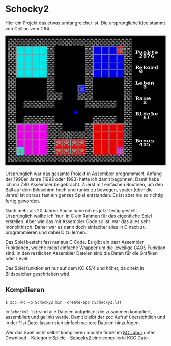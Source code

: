 # Schocky2

Hier ein Projekt das etwas umfangreicher ist. Die ursprüngliche Idee stammt von Crillion vom C64

![Schocky2](/images/Schocky2.png)

Ursprünglich war das gesamte Projekt in Assembler programmiert. Anfang der 1990er Jahre (1992 oder 1993) hatte ich damit begonnen. Damit habe ich mir 
Z80 Assembler beigebracht. Zuerst mit einfachen Routinen, um den Ball auf dem Bildschirm hoch und runter zu bewegen, später (über die Jahre) ist daraus 
fast ein ganzes Spiel entstanden. Es ist aber nie so richtig fertig geworden.

Nach mehr als 20 Jahren Pause habe ich es jetzt fertig gestellt. Ursprünglich wollte ich 'nur' in C ein Rahmen für das eigentliche Spiel erstellen. 
Aber wie das mit Assembler Code so ist, war das alles sehr monolithisch. Daher war es dann doch einfacher alles in C nach zu programmieren und dabei C 
zu lernen. 

Das Spiel besteht fast nur aus C Code. Es gibt ein paar Assembler Funktionen, welche meist einfache Wrapper um die jeweilige CAOS Funktion sind. In
den restlichen Assembler Dateien sind die Daten für die Grafiken oder Level.

Das Spiel funktioniert nur auf dem KC 85/4 und höher, da direkt in Bildspeicher geschrieben wird.

## Kompilieren

```
$ zcc +kc -o Schocky2.bin -create-app @Schocky2.lst
```

In `Schocky2.lst` sind alle Dateien aufgelistet die zusammen kompiliert, assembliert und gelinkt werde. Damit bleibt der zcc Aufruf übersichtlich
und in der *.lst Datei lassen sich einfach weitere Dateien hinzufügen.

Wer das Spiel nicht selbst kompilieren möchte findet im [KC Labor](http://www.kc85.info/) unter Download - Kategorie:Spiele - [Schocky2](http://www.kc85.info/index.php/download-topmenu/viewdownload/27-spiele/411-schocky2.html)
eine compilierte KCC Datei.

